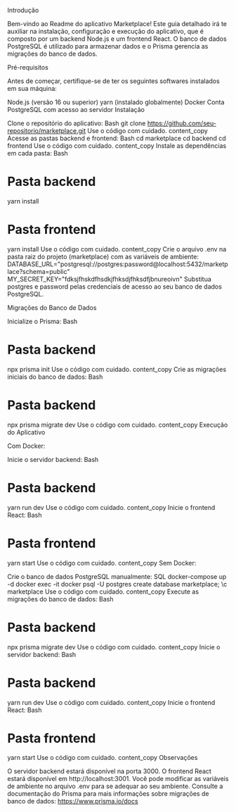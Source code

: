 Introdução

Bem-vindo ao Readme do aplicativo Marketplace! Este guia detalhado irá te auxiliar na instalação, configuração e execução do aplicativo, que é composto por um backend Node.js e um frontend React. O banco de dados PostgreSQL é utilizado para armazenar dados e o Prisma gerencia as migrações do banco de dados.

Pré-requisitos

Antes de começar, certifique-se de ter os seguintes softwares instalados em sua máquina:

Node.js (versão 16 ou superior)
yarn (instalado globalmente)
Docker
Conta PostgreSQL com acesso ao servidor
Instalação

Clone o repositório do aplicativo:
Bash
git clone https://github.com/seu-repositorio/marketplace.git
Use o código com cuidado.
content_copy
Acesse as pastas backend e frontend:
Bash
cd marketplace
cd backend
cd frontend
Use o código com cuidado.
content_copy
Instale as dependências em cada pasta:
Bash
# Pasta backend
yarn install

# Pasta frontend
yarn install
Use o código com cuidado.
content_copy
Crie o arquivo .env na pasta raiz do projeto (marketplace) com as variáveis de ambiente:
DATABASE_URL="postgresql://postgres:password@localhost:5432/marketplace?schema=public"
MY_SECRET_KEY="fdksjfhskdfhsdkjfhksdjfhksdfjbnureoivn"
Substitua postgres e password pelas credenciais de acesso ao seu banco de dados PostgreSQL.

Migrações do Banco de Dados

Inicialize o Prisma:
Bash
# Pasta backend
npx prisma init
Use o código com cuidado.
content_copy
Crie as migrações iniciais do banco de dados:
Bash
# Pasta backend
npx prisma migrate dev
Use o código com cuidado.
content_copy
Execução do Aplicativo

Com Docker:

Inicie o servidor backend:
Bash
# Pasta backend
yarn run dev
Use o código com cuidado.
content_copy
Inicie o frontend React:
Bash
# Pasta frontend
yarn start
Use o código com cuidado.
content_copy
Sem Docker:

Crie o banco de dados PostgreSQL manualmente:
SQL
docker-compose up -d
docker exec -it docker psql -U postgres
create database marketplace;
\c marketplace
Use o código com cuidado.
content_copy
Execute as migrações do banco de dados:
Bash
# Pasta backend
npx prisma migrate dev
Use o código com cuidado.
content_copy
Inicie o servidor backend:
Bash
# Pasta backend
yarn run dev
Use o código com cuidado.
content_copy
Inicie o frontend React:
Bash
# Pasta frontend
yarn start
Use o código com cuidado.
content_copy
Observações

O servidor backend estará disponível na porta 3000.
O frontend React estará disponível em http://localhost:3001.
Você pode modificar as variáveis de ambiente no arquivo .env para se adequar ao seu ambiente.
Consulte a documentação do Prisma para mais informações sobre migrações de banco de dados: https://www.prisma.io/docs